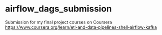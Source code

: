 # airflow_dags_submission

Submission for my final project courses on Coursera 
https://www.coursera.org/learn/etl-and-data-pipelines-shell-airflow-kafka
